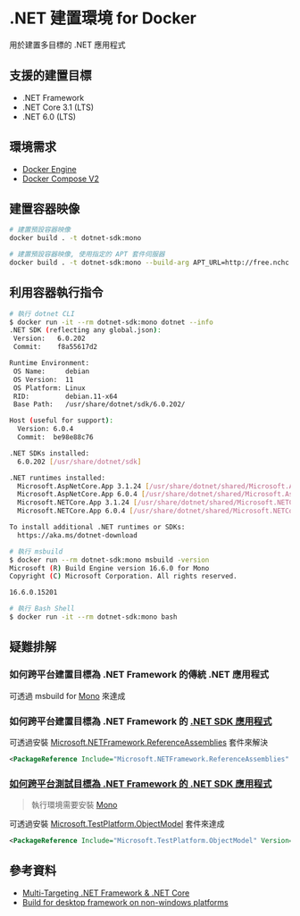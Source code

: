 # .NET 建置環境 for Docker

用於建置多目標的 .NET 應用程式

## 支援的建置目標

- .NET Framework
- .NET Core 3.1 (LTS)
- .NET 6.0 (LTS)

## 環境需求

- [Docker Engine](https://docs.docker.com/install/)
- [Docker Compose V2](https://docs.docker.com/compose/cli-command/)

## 建置容器映像

```sh
# 建置預設容器映像
docker build . -t dotnet-sdk:mono

# 建置預設容器映像, 使用指定的 APT 套件伺服器
docker build . -t dotnet-sdk:mono --build-arg APT_URL=http://free.nchc.org.tw
```

## 利用容器執行指令

```sh
# 執行 dotnet CLI
$ docker run -it --rm dotnet-sdk:mono dotnet --info
.NET SDK (reflecting any global.json):
 Version:   6.0.202
 Commit:    f8a55617d2

Runtime Environment:
 OS Name:     debian
 OS Version:  11
 OS Platform: Linux
 RID:         debian.11-x64
 Base Path:   /usr/share/dotnet/sdk/6.0.202/

Host (useful for support):
  Version: 6.0.4
  Commit:  be98e88c76

.NET SDKs installed:
  6.0.202 [/usr/share/dotnet/sdk]

.NET runtimes installed:
  Microsoft.AspNetCore.App 3.1.24 [/usr/share/dotnet/shared/Microsoft.AspNetCore.App]
  Microsoft.AspNetCore.App 6.0.4 [/usr/share/dotnet/shared/Microsoft.AspNetCore.App]
  Microsoft.NETCore.App 3.1.24 [/usr/share/dotnet/shared/Microsoft.NETCore.App]
  Microsoft.NETCore.App 6.0.4 [/usr/share/dotnet/shared/Microsoft.NETCore.App]

To install additional .NET runtimes or SDKs:
  https://aka.ms/dotnet-download

# 執行 msbuild
$ docker run --rm dotnet-sdk:mono msbuild -version
Microsoft (R) Build Engine version 16.6.0 for Mono
Copyright (C) Microsoft Corporation. All rights reserved.

16.6.0.15201

# 執行 Bash Shell
$ docker run -it --rm dotnet-sdk:mono bash
```

## 疑難排解

### 如何跨平台建置目標為 .NET Framework  的傳統 .NET 應用程式

可透過 msbuild for [Mono](https://www.mono-project.com/) 來達成

### 如何跨平台建置目標為 .NET Framework  的 [.NET SDK 應用程式](https://docs.microsoft.com/dotnet/core/project-sdk/overview)

可透過安裝 [Microsoft.NETFramework.ReferenceAssemblies](https://www.nuget.org/packages/Microsoft.NETFramework.ReferenceAssemblies/) 套件來解決

```xml
<PackageReference Include="Microsoft.NETFramework.ReferenceAssemblies" Version="1.0.2" PrivateAssets="All" Condition="$(TargetFramework.StartsWith('net4')) AND '$(OS)' != 'Windows_NT'"/>
```

### [如何跨平台測試目標為 .NET Framework 的 .NET SDK 應用程式](https://cake-contrib.github.io/Cake.Recipe/docs/known-issues/running-xunit-tests-on-net-framework)

> 執行環境需要安裝 [Mono](https://www.mono-project.com/)

可透過安裝 [Microsoft.TestPlatform.ObjectModel](https://www.nuget.org/packages/Microsoft.TestPlatform.ObjectModel/) 套件來達成

```xml
<PackageReference Include="Microsoft.TestPlatform.ObjectModel" Version="17.1.0" Condition="'$(OS)' != 'Windows_NT'" />
```

## 參考資料

- [Multi-Targeting .NET Framework & .NET Core](https://github.com/mono/docker/issues/63)
- [Build for desktop framework on non-windows platforms](https://github.com/dotnet/sdk/issues/335)
